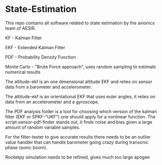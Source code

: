 # State-Estimation

This repo contains all software related to state estimation by the avionics team of AESIR.

KF - Kalman Filter

EKF - Extended Kalman Filter

PDF - Probability Density Function

Monte Carlo - "Brute Force approach", uses random sampling to estimate numerical results




The altitude-ekf is an one dimensional altitude EKF and relies on sensor data from a barometer and accelerometer.


The attitude-ekf is an orientational EKF that uses euler angles, it relies on data from an accelerometer and a gyroscope.


The PDF analysis folder is a tool for choosing which version of the kalman filter (EKF or SPKF-"UKF") one should apply for a nonlinear function. The script sensor-pdf-finder stands out, it finds noise and bias given a large amount of random variable samples.


For the filter-tester to give accurate results there needs to be an outlier value handler that can handle barometer going crazy during transonic phase (sonic boom).


Rocketpy simulation needs to be refined, gives much too large apogee